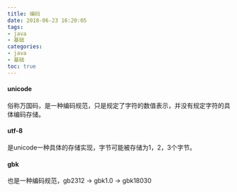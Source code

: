 ```yaml
---
title: 编码
date: 2018-06-23 16:20:05
tags:
- java
- 基础
categories:
- java
- 基础
toc: true
---
```

#### unicode
俗称万国码，是一种编码规范，只是规定了字符的数值表示，并没有规定字符的具体编码存储。
#### utf-8
是unicode一种具体的存储实现，字节可能被存储为1，2，3个字节。
#### gbk
也是一种编码规范，gb2312 -> gbk1.0 -> gbk18030